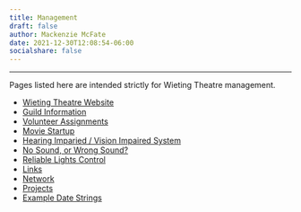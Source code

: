 ```yaml
---
title: Management
draft: false
author: Mackenzie McFate
date: 2021-12-30T12:08:54-06:00
socialshare: false
---
```

<!--
weight: 90
menu:
  main:
    identifier: prices
    pre: dollar-sign
    weight: 200
-->

<hr/>

Pages listed here are intended strictly for Wieting Theatre management.

  - [Wieting Theatre Website](https://wieting.tamatoledo.com/)
  - [Guild Information](/management/guild)
  - [Volunteer Assignments](/management/assignments)
  - [Movie Startup](/management/startup)
  - [Hearing Imparied / Vision Impaired System](/management/hivi)
  - [No Sound, or Wrong Sound?](/management/sound)
  - [Reliable Lights Control](/management/lights)
  - [Links](/management/links/)
  - [Network](/management/network/)
  - [Projects](/management/projects/)
  - [Example Date Strings](/management/dates/)
  
